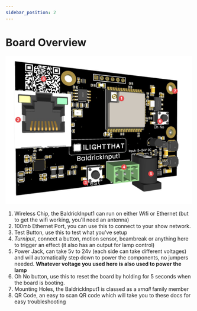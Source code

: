 ```yaml
---
sidebar_position: 2
---
```


# Board Overview

![Board Overview](img/input1-board.png)

1. Wireless Chip, the BaldrickInput1 can run on either Wifi or Ethernet (but to get the wifi working, you'll need an antenna)
2. 100mb Ethernet Port, you can use this to connect to your show network.
3. Test Button, use this to test what you've setup
4. *Turniput*, connect a button, motion sensor, beambreak or anything here to trigger an effect (it also has an output for lamp control)
5. Power Jack, can take 5v to 24v (each side can take different voltages) and will automatically step down to power the components, no jumpers needed. **Whatever voltage you used here is also used to power the lamp**
6. Oh No button, use this to reset the board by holding for 5 seconds when the board is booting. 
7. Mounting Holes, the BaldrickInput1 is classed as a *small* family member
8. QR Code, an easy to scan QR code which will take you to these docs for easy troubleshooting  